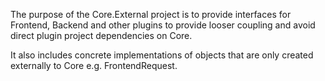 The purpose of the Core.External project is to provide interfaces for Frontend, Backend and other plugins
to provide looser coupling and avoid direct plugin project dependencies on Core.

It also includes concrete implementations of objects that are only created externally to Core e.g. FrontendRequest.
